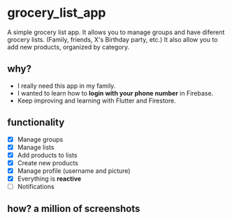 # grocery_list_app

A simple grocery list app. It allows you to manage groups and have diferent grocery lists. (Family, friends, X's Birthday party, etc.)
It also allow you to add new products, organized by category.

## why?
- I really need this app in my family.
- I wanted to learn how to **login with your phone number** in Firebase.
- Keep improving and learning with Flutter and Firestore.


## functionality
- [x] Manage groups
- [x] Manage lists
- [x] Add products to lists
- [x] Create new products
- [x] Manage profile (username and picture)
- [x] Everything is **reactive**
- [ ] Notifications

## how? a million of screenshots





